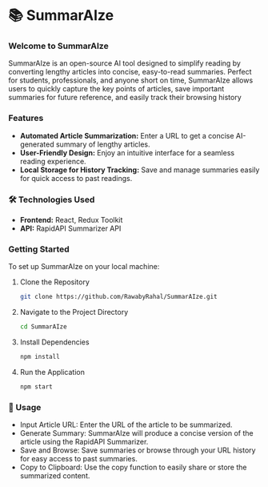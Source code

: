 # 📚 SummarAIze

### Welcome to SummarAIze
SummarAIze is an open-source AI tool designed to simplify reading by converting lengthy articles into concise, easy-to-read summaries. Perfect for students, professionals, and anyone short on time, SummarAIze allows users to quickly capture the key points of articles, save important summaries for future reference, and easily track their browsing history

### Features
 - **Automated Article Summarization:** Enter a URL to get a concise AI-generated summary of lengthy articles.
 - **User-Friendly Design:** Enjoy an intuitive interface for a seamless reading experience.
 - **Local Storage for History Tracking:** Save and manage summaries easily for quick access to past readings.

### 🛠️ Technologies Used
 - **Frontend:** React, Redux Toolkit
 - **API:** RapidAPI Summarizer API

### Getting Started
To set up SummarAIze on your local machine:

1. Clone the Repository
    ```bash
    git clone https://github.com/RawabyRahal/SummarAIze.git

2. Navigate to the Project Directory
   ```bash
   cd SummarAIze
3. Install Dependencies
   ```bash
   npm install

4. Run the Application
   ```bash
   npm start

### 📖 Usage
 - Input Article URL: Enter the URL of the article to be summarized.
 - Generate Summary: SummarAIze will produce a concise version of the article using the RapidAPI Summarizer.
 - Save and Browse: Save summaries or browse through your URL history for easy access to past summaries.
 - Copy to Clipboard: Use the copy function to easily share or store the summarized content.
